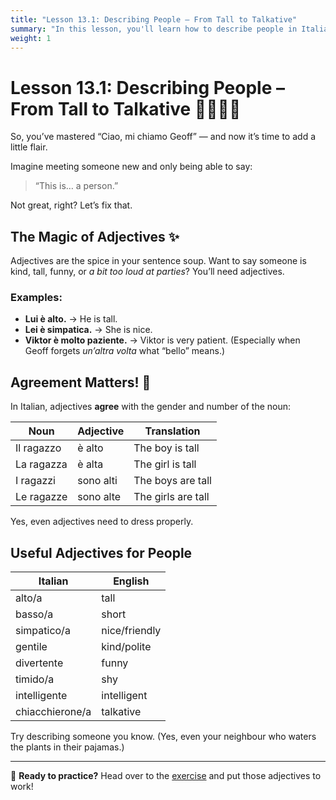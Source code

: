 ```yaml
---
title: "Lesson 13.1: Describing People – From Tall to Talkative"
summary: "In this lesson, you'll learn how to describe people in Italian — with real adjectives, real grammar, and some real personality."
weight: 1
---
```


# Lesson 13.1: Describing People – From Tall to Talkative 🧍‍♀️🧍‍♂️

So, you’ve mastered “Ciao, mi chiamo Geoff” — and now it’s time to add a little flair.

Imagine meeting someone new and only being able to say:  
> “This is… a person.”

Not great, right? Let’s fix that.

## The Magic of Adjectives ✨

Adjectives are the spice in your sentence soup. Want to say someone is kind, tall, funny, or *a bit too loud at parties*? You’ll need adjectives.

### Examples:

- **Lui è alto.** → He is tall.  
- **Lei è simpatica.** → She is nice.  
- **Viktor è molto paziente.** → Viktor is very patient. (Especially when Geoff forgets *un’altra volta* what “bello” means.)

## Agreement Matters! 🧠

In Italian, adjectives **agree** with the gender and number of the noun:

| Noun          | Adjective        | Translation            |
|---------------|------------------|------------------------|
| Il ragazzo    | è alto           | The boy is tall        |
| La ragazza    | è alta           | The girl is tall       |
| I ragazzi     | sono alti        | The boys are tall      |
| Le ragazze    | sono alte        | The girls are tall     |

Yes, even adjectives need to dress properly.

## Useful Adjectives for People

| Italian     | English        |
|-------------|----------------|
| alto/a      | tall           |
| basso/a     | short          |
| simpatico/a | nice/friendly  |
| gentile     | kind/polite    |
| divertente  | funny          |
| timido/a    | shy            |
| intelligente| intelligent    |
| chiacchierone/a | talkative  |

Try describing someone you know. (Yes, even your neighbour who waters the plants in their pajamas.)

---

🎯 **Ready to practice?** Head over to the [exercise](../exercise13-1) and put those adjectives to work!
